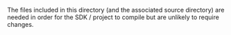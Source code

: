 The files included in this directory (and the associated source directory) are 
needed in order for the SDK / project to compile but are unlikely to require changes.